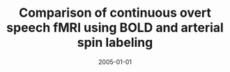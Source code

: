 ---
title: "Comparison of continuous overt speech fMRI using BOLD and arterial spin labeling"
date: 2005-01-01
authors_string: S. Kemeny, F. Ye, R. Birn, A. Braun
authors:
   - S. Kemeny
   - F. Ye
   - R. Birn
   - A. Braun
author_ids:
   - rasmus_birn
journal: 'Human Brain Mapping'
volume: 24
issue: 
pages: 173-183
book_title: ''
publisher: ''
abstract: ''
project_id: 
paper_url: 
doi: 
data_loc: ''
code_loc: ''
file: '/assets/publications//assets/publications/'
file_name: '/assets/publications/'
type: journal_article
pub_str: ' (2005) Human Brain Mapping 24: 173-183'
layout: publication 
---